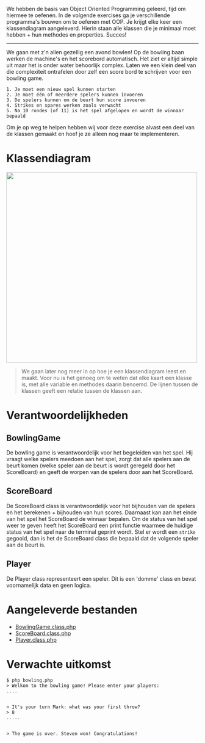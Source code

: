 We hebben de basis van Object Oriented Programming geleerd, tijd om hiermee te oefenen. In de volgende exercises ga je verschillende programma's bouwen om te oefenen met OOP. Je krijgt elke keer een klassendiagram aangeleverd. Hierin staan alle klassen die je minimaal moet hebben + hun methodes en properties. Succes!

---

We gaan met z'n allen gezellig een avond bowlen! Op de bowling baan werken de machine's en het scorebord automatisch. Het ziet er altijd simple uit maar het is onder water behoorlijk complex. Laten we een klein deel van die complexiteit ontrafelen door zelf een score bord te schrijven voor een bowling game.

```steps
1. Je moet een nieuw spel kunnen starten
2. Je moet één of meerdere spelers kunnen invoeren
3. De spelers kunnen om de beurt hun score invoeren
4. Strikes en spares werken zoals verwacht
5. Na 10 rondes (of 11) is het spel afgelopen en wordt de winnaar bepaald
```

Om je op weg te helpen hebben wij voor deze exercise alvast een deel van de klassen gemaakt en hoef je ze alleen nog maar te implementeren. 

# Klassendiagram
<img src="https://jarvis.bit-academy.nl/api/v1/files/0c23b983-172b-11ea-ab6c-cec41367f4e7/Bowling.png?type=EXERCISE" width="500" />

> We gaan later nog meer in op hoe je een klassendiagram leest en maakt.
Voor nu is het genoeg om te weten dat elke kaart een klasse is, met alle variable en methodes daarin benoemd. De lijnen tussen de klassen geeft een relatie tussen de klassen aan.

# Verantwoordelijkheden
## BowlingGame
De bowling game is verantwoordelijk voor het begeleiden van het spel. Hij vraagt welke spelers meedoen aan het spel, zorgt dat alle spelers aan de beurt komen (welke speler aan de beurt is wordt geregeld door het ScoreBoard) en geeft de worpen van de spelers door aan het ScoreBoard.

## ScoreBoard
De ScoreBoard class is verantwoordelijk voor het bijhouden van de spelers en het berekenen + bijhouden van hun scores. Daarnaast kan aan het einde van het spel het ScoreBoard de winnaar bepalen. Om de status van het spel weer te geven heeft het ScoreBoard een print functie waarmee de huidige status van het spel naar de terminal geprint wordt. Stel er wordt een `strike` gegooid, dan is het de ScoreBoard class die bepaald dat de volgende speler aan de beurt is. 

## Player
De Player class representeert een speler. Dit is een 'domme' class en bevat voornamelijk data en geen logica. 


# Aangeleverde bestanden
- [BowlingGame.class.php](https://jarvis.bit-academy.nl/api/v1/files/0c23b983-172b-11ea-ab6c-cec41367f4e7/BowlingGame.class.php?type=EXERCISE)
- [ScoreBoard.class.php](https://jarvis.bit-academy.nl/api/v1/files/0c23b983-172b-11ea-ab6c-cec41367f4e7/ScoreBoard.class.php?type=EXERCISE)
- [Player.class.php](https://jarvis.bit-academy.nl/api/v1/files/0c23b983-172b-11ea-ab6c-cec41367f4e7/Player.class.php?type=EXERCISE)

# Verwachte uitkomst
```
$ php bowling.php
> Welkom to the bowling game! Please enter your players:
....


> It's your turn Mark: what was your first throw? 
> 8
.....


> The game is over. Steven won! Congratulations!
```